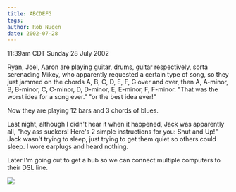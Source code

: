 ```yaml
---
title: ABCDEFG
tags: 
author: Rob Nugen
date: 2002-07-28
---
```


<p class=date>11:39am CDT Sunday 28 July 2002</p>

<p>Ryan, Joel, Aaron are playing guitar, drums, guitar respectively,
sorta serenading Mikey, who apparently requested a certain type of
song, so they just jammed on the chords A, B, C, D, E, F, G over and
over, then A, A-minor, B, B-minor, C, C-minor, D, D-minor, E, E-minor,
F, F-minor.  "That was the worst idea for a song ever."  "or the best
idea ever!"</p>

<p>Now they are playing 12 bars and 3 chords of blues.</p>

<p>Last night, although I didn't hear it when it happened, Jack was
apparently all, "hey ass suckers!  Here's 2 simple instructions for
you: Shut and Up!"  Jack wasn't trying to sleep, just trying to get
them quiet so others could sleep.  I wore earplugs and heard
nothing.</p>

<p>Later I'm going out to get a hub so we can connect multiple
computers to their DSL line.</p>

<p><img src="/images/rob/wL-ROB.gif"/></p>
